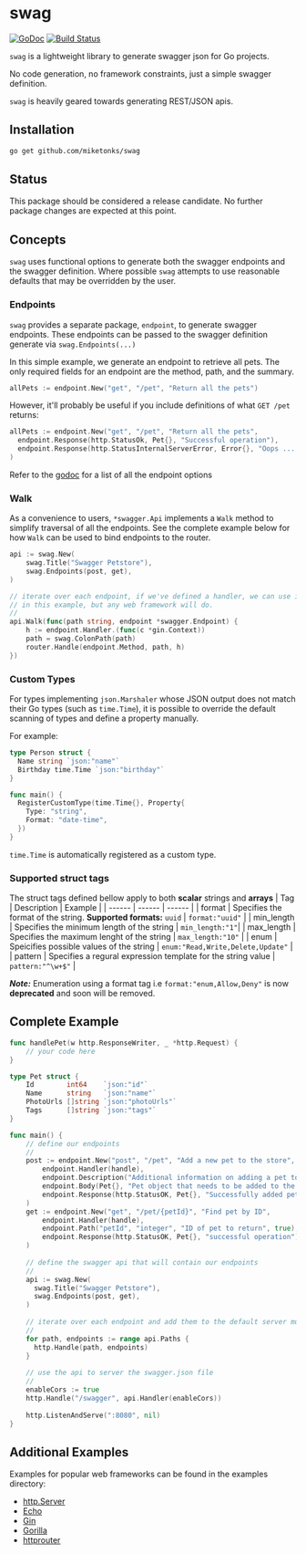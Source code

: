 # swag

[![GoDoc](https://godoc.org/github.com/miketonks/swag?status.svg)](https://godoc.org/github.com/miketonks/swag)
[![Build Status](https://travis-ci.org/miketonks/swag.svg?branch=master)](https://travis-ci.org/miketonks/swag)

```swag``` is a lightweight library to generate swagger json for Go projects.  
 
No code generation, no framework constraints, just a simple swagger definition.

```swag``` is heavily geared towards generating REST/JSON apis.


## Installation

```bash
go get github.com/miketonks/swag
```


## Status

This package should be considered a release candidate.  No further package changes are expected at this point. 


## Concepts

```swag``` uses functional options to generate both the swagger endpoints and the swagger definition.  Where possible
```swag``` attempts to use reasonable defaults that may be overridden by the user.

### Endpoints

```swag``` provides a separate package, ```endpoint```, to generate swagger endpoints.  These endpoints can be passed
to the swagger definition generate via ```swag.Endpoints(...)```

In this simple example, we generate an endpoint to retrieve all pets.  The only required fields for an endpoint
are the method, path, and the summary.  

```go
allPets := endpoint.New("get", "/pet", "Return all the pets") 
```

However, it'll probably be useful if you include definitions of what ```GET /pet``` returns:

```go
allPets := endpoint.New("get", "/pet", "Return all the pets",
  endpoint.Response(http.StatusOk, Pet{}, "Successful operation"),
  endpoint.Response(http.StatusInternalServerError, Error{}, "Oops ... something went wrong"),
) 
```

Refer to the [godoc](https://godoc.org/github.com/miketonks/swag/endpoint) for a list of all the endpoint options

### Walk

As a convenience to users, ```*swagger.Api``` implements a ```Walk``` method to simplify traversal of all the endpoints.
See the complete example below for how ```Walk``` can be used to bind endpoints to the router.

```go
api := swag.New(
    swag.Title("Swagger Petstore"),
    swag.Endpoints(post, get),
)

// iterate over each endpoint, if we've defined a handler, we can use it to bind to the router.  We're using ```gin``
// in this example, but any web framework will do.
// 
api.Walk(func(path string, endpoint *swagger.Endpoint) {
    h := endpoint.Handler.(func(c *gin.Context))
    path = swag.ColonPath(path)
    router.Handle(endpoint.Method, path, h)
})
```

### Custom Types

For types implementing `json.Marshaler` whose JSON output does not match their Go types (such as `time.Time`),
it is possible to override the default scanning of types and define a property manually.

For example:

```go
type Person struct {
  Name string `json:"name"`
  Birthday time.Time `json:"birthday"`
}

func main() {
  RegisterCustomType(time.Time{}, Property{
    Type: "string",
    Format: "date-time",
  })
}
```

`time.Time` is automatically registered as a custom type.

### Supported struct tags

The struct tags defined bellow apply to both **scalar** strings and **arrays**
| Tag | Description | Example | 
| ------ | ------ | ------ |
| format | Specifies the format of the string. **Supported formats:** ```uuid``` | ```format:"uuid"``` |
| min_length | Specifies the minimum length of the string | ```min_length:"1"```| 
| max_length | Specifies the maximum lenght of the string | ```max_length:"10"``` |
| enum | Speicifies possible values of the string | ```enum:"Read,Write,Delete,Update"``` |
| pattern | Specifies a regural expression template for the string value | ```pattern:"^\w+$"``` |

**_Note:_** Enumeration using a format tag i.e ```format:"enum,Allow,Deny"``` is now **deprecated** and soon will be removed.

## Complete Example

```go
func handlePet(w http.ResponseWriter, _ *http.Request) {
	// your code here
}

type Pet struct {
	Id        int64    `json:"id"`
	Name      string   `json:"name"`
	PhotoUrls []string `json:"photoUrls"`
	Tags      []string `json:"tags"`
}

func main() {
    // define our endpoints
    // 
    post := endpoint.New("post", "/pet", "Add a new pet to the store",
        endpoint.Handler(handle),
        endpoint.Description("Additional information on adding a pet to the store"),
        endpoint.Body(Pet{}, "Pet object that needs to be added to the store", true),
        endpoint.Response(http.StatusOK, Pet{}, "Successfully added pet"),
    )
    get := endpoint.New("get", "/pet/{petId}", "Find pet by ID",
        endpoint.Handler(handle),
        endpoint.Path("petId", "integer", "ID of pet to return", true),
        endpoint.Response(http.StatusOK, Pet{}, "successful operation"),
    )
    
    // define the swagger api that will contain our endpoints
    // 
    api := swag.New(
      swag.Title("Swagger Petstore"),
      swag.Endpoints(post, get),
    )
    
    // iterate over each endpoint and add them to the default server mux
    // 
    for path, endpoints := range api.Paths {
      http.Handle(path, endpoints)
    }
    
    // use the api to server the swagger.json file
    // 
    enableCors := true
    http.Handle("/swagger", api.Handler(enableCors))
    
    http.ListenAndServe(":8080", nil)
}
```

## Additional Examples

Examples for popular web frameworks can be found in the examples directory:

* [http.Server](examples/builtin/main.go)
* [Echo](examples/echo/main.go)
* [Gin](examples/gin/main.go)
* [Gorilla](examples/gorilla/main.go)
* [httprouter](examples/httprouter/main.go)

